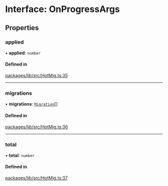 # Interface: OnProgressArgs

## Properties

### applied

• **applied**: `number`

#### Defined in

[packages/lib/src/HotMig.ts:35](https://github.com/Knaackee/hotmig/blob/7c5e64a/packages/lib/src/HotMig.ts#L35)

___

### migrations

• **migrations**: [`Migration`](Migration.md)[]

#### Defined in

[packages/lib/src/HotMig.ts:36](https://github.com/Knaackee/hotmig/blob/7c5e64a/packages/lib/src/HotMig.ts#L36)

___

### total

• **total**: `number`

#### Defined in

[packages/lib/src/HotMig.ts:37](https://github.com/Knaackee/hotmig/blob/7c5e64a/packages/lib/src/HotMig.ts#L37)
